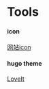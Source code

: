# Tools


#### icon 

[网站icon](https://realfavicongenerator.net/)

#### hugo theme

[LoveIt](https://hugoloveit.com/zh-cn/)


